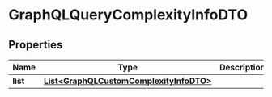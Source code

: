 

# GraphQLQueryComplexityInfoDTO

## Properties

Name | Type | Description | Notes
------------ | ------------- | ------------- | -------------
**list** | [**List&lt;GraphQLCustomComplexityInfoDTO&gt;**](GraphQLCustomComplexityInfoDTO.md) |  |  [optional]



